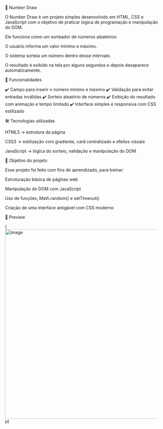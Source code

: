 🎲 Number Draw

O Number Draw é um projeto simples desenvolvido em HTML, CSS e JavaScript com o objetivo de praticar lógica de programação e manipulação do DOM.

Ele funciona como um sorteador de números aleatórios:

O usuário informa um valor mínimo e máximo.

O sistema sorteia um número dentro desse intervalo.

O resultado é exibido na tela por alguns segundos e depois desaparece automaticamente.

🚀 Funcionalidades

✔️ Campo para inserir o número mínimo e máximo
✔️ Validação para evitar entradas inválidas
✔️ Sorteio aleatório de números
✔️ Exibição do resultado com animação e tempo limitado
✔️ Interface simples e responsiva com CSS estilizado

🛠️ Tecnologias utilizadas

HTML5 → estrutura da página

CSS3 → estilização com gradiente, card centralizado e efeitos visuais

JavaScript → lógica do sorteio, validação e manipulação do DOM

🎯 Objetivo do projeto

Esse projeto foi feito com fins de aprendizado, para treinar:

Estruturação básica de páginas web

Manipulação do DOM com JavaScript

Uso de funções, Math.random() e setTimeout()

Criação de uma interface amigável com CSS moderno

📸 Preview

(<img width="1300" height="622" alt="image" src="https://github.com/user-attachments/assets/51f43a0b-924f-440c-be74-063ea160e569" />
p)
